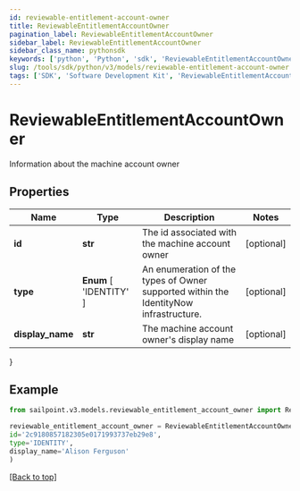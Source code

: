 ```yaml
---
id: reviewable-entitlement-account-owner
title: ReviewableEntitlementAccountOwner
pagination_label: ReviewableEntitlementAccountOwner
sidebar_label: ReviewableEntitlementAccountOwner
sidebar_class_name: pythonsdk
keywords: ['python', 'Python', 'sdk', 'ReviewableEntitlementAccountOwner', 'ReviewableEntitlementAccountOwner'] 
slug: /tools/sdk/python/v3/models/reviewable-entitlement-account-owner
tags: ['SDK', 'Software Development Kit', 'ReviewableEntitlementAccountOwner', 'ReviewableEntitlementAccountOwner']
---
```


# ReviewableEntitlementAccountOwner

Information about the machine account owner

## Properties

Name | Type | Description | Notes
------------ | ------------- | ------------- | -------------
**id** | **str** | The id associated with the machine account owner | [optional] 
**type** |  **Enum** [  'IDENTITY' ] | An enumeration of the types of Owner supported within the IdentityNow infrastructure. | [optional] 
**display_name** | **str** | The machine account owner's display name | [optional] 
}

## Example

```python
from sailpoint.v3.models.reviewable_entitlement_account_owner import ReviewableEntitlementAccountOwner

reviewable_entitlement_account_owner = ReviewableEntitlementAccountOwner(
id='2c9180857182305e0171993737eb29e8',
type='IDENTITY',
display_name='Alison Ferguson'
)

```
[[Back to top]](#) 

